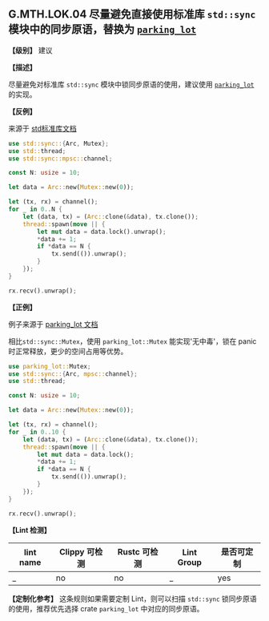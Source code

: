 ## G.MTH.LOK.04 尽量避免直接使用标准库 `std::sync` 模块中的同步原语，替换为 [`parking_lot`](https://crates.io/crates/parking_lot)

**【级别】** 建议

**【描述】**

尽量避免对标准库 `std::sync` 模块中锁同步原语的使用，建议使用 [`parking_lot`](https://crates.io/crates/parking_lot) 的实现。

**【反例】**

来源于 [std标准库文档](https://doc.rust-lang.org/std/sync/struct.Mutex.html)

```rust
use std::sync::{Arc, Mutex};
use std::thread;
use std::sync::mpsc::channel;

const N: usize = 10;

let data = Arc::new(Mutex::new(0));

let (tx, rx) = channel();
for _ in 0..N {
    let (data, tx) = (Arc::clone(&data), tx.clone());
    thread::spawn(move || {      
        let mut data = data.lock().unwrap();
        *data += 1;
        if *data == N {
            tx.send(()).unwrap();
        }
    });
}

rx.recv().unwrap();
```

**【正例】**

例子来源于 [parking_lot 文档](https://docs.rs/parking_lot/0.11.2/parking_lot/type.Mutex.html)

相比`std::sync::Mutex`，使用 `parking_lot::Mutex` 能实现'无中毒'，锁在 panic 时正常释放，更少的空间占用等优势。

```rust
use parking_lot::Mutex;
use std::sync::{Arc, mpsc::channel};
use std::thread;

const N: usize = 10;

let data = Arc::new(Mutex::new(0));

let (tx, rx) = channel();
for _ in 0..10 {
    let (data, tx) = (Arc::clone(&data), tx.clone());
    thread::spawn(move || {
        let mut data = data.lock();
        *data += 1;
        if *data == N {
            tx.send(()).unwrap();
        }
    });
}

rx.recv().unwrap();
```

**【Lint 检测】**

| lint name                                                    | Clippy 可检测 | Rustc 可检测 | Lint Group  | 是否可定制 |
| ------------------------------------------------------------ | ------------- | ------------ | ----------- | ----- |
| _ | no           | no           | _ | yes |

**【定制化参考】**
这条规则如果需要定制 Lint，则可以扫描 `std::sync` 锁同步原语的使用，推荐优先选择 crate `parking_lot` 中对应的同步原语。
